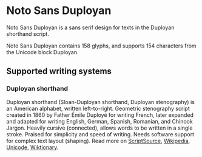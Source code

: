 
# Noto Sans Duployan

Noto Sans Duployan is a sans serif design for texts in the Duployan shorthand script. 

Noto Sans Duployan contains 158 glyphs, and supports 154 characters from the Unicode block Duployan.


## Supported writing systems


### Duployan shorthand

Duployan shorthand (Sloan-Duployan shorthand, Duployan stenography) is an American alphabet, written left-to-right. Geometric stenography script created in 1860 by Father Émile Duployé for writing French, later expanded and adapted for writing English, German, Spanish, Romanian, and Chinook Jargon. Heavily cursive (connected), allows words to be written in a single stroke. Praised for simplicity and speed of writing. Needs software support for complex text layout (shaping). Read more on [ScriptSource](https://scriptsource.org/scr/Dupl), [Wikipedia](https://en.wikipedia.org/wiki/ISO_15924:Dupl), [Unicode](https://www.unicode.org/versions/Unicode13.0.0/ch21.pdf#G27643), [Wiktionary](https://en.wiktionary.org/wiki/Category:Duployan_script).

